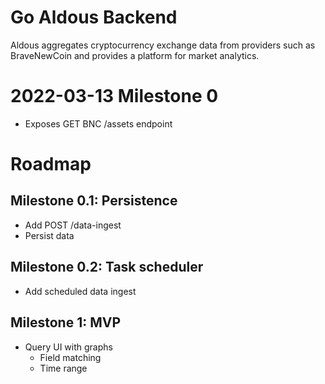 # Go Aldous Backend
Aldous aggregates cryptocurrency exchange data from providers such as BraveNewCoin
and provides a platform for market analytics.

# 2022-03-13 Milestone 0
- Exposes GET BNC /assets endpoint 

# Roadmap

## Milestone 0.1: Persistence
- Add POST /data-ingest 
- Persist data

## Milestone 0.2: Task scheduler
- Add scheduled data ingest

## Milestone 1: MVP
- Query UI with graphs
  - Field matching
  - Time range
